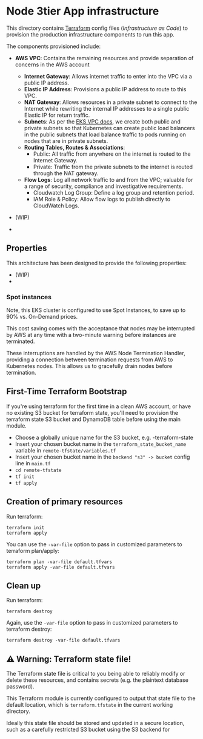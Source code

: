# Node 3tier App infrastructure 

This directory contains [Terraform](https://www.terraform.io) config files (_Infrastructure as Code_) to provision the production infrastructure components to run this app.

The components provisioned include:
- **AWS VPC**: Contains the remaining resources and provide separation of concerns in the AWS account
  - **Internet Gateway**: Allows internet traffic to enter into the VPC via a public IP address.
  - **Elastic IP Address**: Provisions a public IP address to route to this VPC.
  - **NAT Gateway**: Allows resources in a private subnet to connect to the Internet while rewriting the internal IP addresses to a single public Elastic IP for return traffic. 
  - **Subnets**: As per the [EKS VPC docs](https://docs.aws.amazon.com/eks/latest/userguide/network_reqs.html), we create both public and private subnets so that Kubernetes can create public load balancers in the public subnets that load balance traffic to pods running on nodes that are in private subnets.
  - **Routing Tables, Routes & Associations**:
    - Public: All traffic from anywhere on the internet is routed to the Internet Gateway.
    - Private: Traffic from the private subnets to the internet is routed through the NAT gateway.
  - **Flow Logs**: Log all network traffic to and from the VPC; valuable for a range of security, compliance and investigative requirements.
    - Cloudwatch Log Group: Define a log group and retention period.
    - IAM Role & Policy: Allow flow logs to publish directly to CloudWatch Logs.

- (WIP)
- 

## Properties

This architecture has been designed to provide the following properties:
- (WIP)
- 

### Spot instances

Note, this EKS cluster is configured to use Spot Instances, to save up to 90% vs. On-Demand prices.

This cost saving comes with the acceptance that nodes may be interrupted by AWS at any time with a two-minute warning before instances are terminated.

These interruptions are handled by the AWS Node Termination Handler, providing a connection between termination requests from AWS to Kubernetes nodes. This allows us to gracefully drain nodes before termination.

## First-Time Terraform Bootstrap

If you're using terraform for the first time in a clean AWS account, or have no existing S3 bucket for terraform state, you'll need to provision the terraform state S3 bucket and DynamoDB table before using the main module.

- Choose a globally unique name for the S3 bucket, e.g. <AWS account alias>-terraform-state
- Insert your chosen bucket name in the `terraform_state_bucket_name` variable in `remote-tfstate/variables.tf`
- Insert your chosen bucket name in the `backend "s3" -> bucket` config line in `main.tf`
- `cd remote-tfstate`
- `tf init`
- `tf apply`

## Creation of primary resources

Run terraform:
```
terraform init
terraform apply
```

You can use the `-var-file` option to pass in customized parameters to terraform plan/apply:
```
terraform plan -var-file default.tfvars
terraform apply -var-file default.tfvars
```

## Clean up
Run terraform:
```
terraform destroy
```

Again, use the `-var-file` option to pass in customized parameters to terraform destroy:
```
terraform destroy -var-file default.tfvars
```

## ⚠️ Warning: Terraform state file!

The Terraform state file is critical to you being able to reliably modify or delete these resources, and contains secrets (e.g. the plaintext database password).

This Terraform module is currently configured to output that state file to the default location, which is `terraform.tfstate` in the current working directory.

Ideally this state file should be stored and updated in a secure location, such as a carefully restricted S3 bucket using the S3 backend for 

